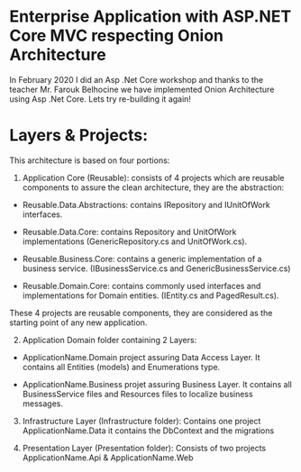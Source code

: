 # Enterprise Application with ASP.NET Core MVC respecting Onion Architecture
In February 2020 I did an Asp .Net Core workshop and thanks to the teacher Mr. Farouk Belhocine we have implemented Onion Architecture using Asp .Net Core. Lets try re-building it again!




# Layers & Projects:

This architecture is based on four portions:

1. Application Core (Reusable): consists of 4 projects which are reusable components to assure the clean architecture, they are the abstraction:

- Reusable.Data.Abstractions: contains IRepository and IUnitOfWork interfaces.

- Reusable.Data.Core: contains Repository and UnitOfWork implementations (GenericRepository.cs and UnitOfWork.cs).

- Reusable.Business.Core: contains a generic implementation of a business service. (IBusinessService.cs and GenericBusinessService.cs)

- Reusable.Domain.Core: contains commonly used interfaces and implementations for Domain entities. (IEntity.cs and PagedResult.cs).


These 4 projects are reusable components, they are considered as the starting point of any new application.


2. Application Domain folder containing 2 Layers: 

-	ApplicationName.Domain project assuring Data Access Layer. It contains all Entities (models) and Enumerations type.

-	ApplicationName.Business projet assuring Business Layer. It contains all BusinessService files and Resources files to localize business messages.

3. Infrastructure Layer (Infrastructure folder): 
Contains one project ApplicationName.Data it contains the DbContext and the migrations

4. Presentation Layer (Presentation folder): 
Consists of two projects  ApplicationName.Api & ApplicationName.Web



